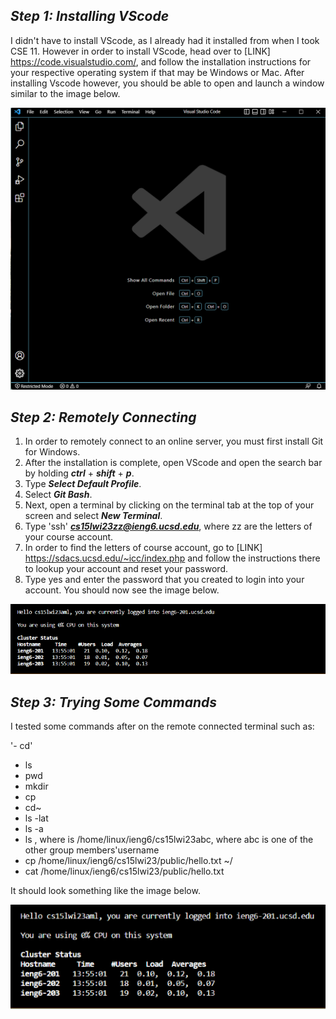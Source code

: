 ***Step 1: Installing VScode***
---
I didn't have to install VScode, as I already had it installed from when I took CSE 11. 
However in order to install VScode, head over to [LINK] https://code.visualstudio.com/, and follow the installation instructions for your respective operating system if that may be Windows or Mac.
After installing Vscode however, you should be able to open and launch a window similar to the image below.

![Image](VScodeWindow.png)

***Step 2: Remotely Connecting***
---
1. In order to remotely connect to an online server, you must first install Git for Windows. 
2. After the installation is complete, open VScode and open the search bar by holding ***ctrl*** + ***shift*** + ***p***.
3. Type ***Select Default Profile***.
4. Select ***Git Bash***.
5. Next, open a terminal by clicking on the terminal tab at the top of your screen and select ***New Terminal***.
6. Type 'ssh' ***cs15lwi23zz@ieng6.ucsd.edu***, where zz are the letters of your course account.
7. In order to find the letters of course account, go to [LINK] https://sdacs.ucsd.edu/~icc/index.php and follow the instructions there to lookup your account and reset your password.
8. Type yes and enter the password that you created to login into your account. 
You should now see the image below.

![Image](RemoteConnect.png)

***Step 3: Trying Some Commands***
---
I tested some commands after on the remote connected terminal such as:

'- cd' 
- ls 
- pwd 
- mkdir
- cp 
- cd~
- ls -lat
- ls -a 
- ls <directory>, where <directory> is /home/linux/ieng6/cs15lwi23abc, where abc is one of the other group members'username
- cp /home/linux/ieng6/cs15lwi23/public/hello.txt ~/ 
- cat /home/linux/ieng6/cs15lwi23/public/hello.txt
  
It should look something like the image below.
  
![Image](CommandTest.png) 
